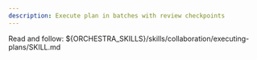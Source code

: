 ```yaml
---
description: Execute plan in batches with review checkpoints
---
```


Read and follow: ${ORCHESTRA_SKILLS}/skills/collaboration/executing-plans/SKILL.md
